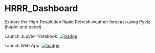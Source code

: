 # HRRR_Dashboard
Explore the High-Resolution Rapid Refresh weather forecast using Pyviz (hvplot and panel)

Launch Jupyter Notebook: 
[![badge](https://img.shields.io/static/v1.svg?logo=Jupyter&label=Pangeo+Binder&message=AWS+us-west-2&color=green)](https://aws-uswest2-binder.pangeo.io/v2/gh/reproducible-notebooks/HRRR_Dashboard/master?filepath=HRRR_Dashboard.ipynb)

Launch Web App: 
[![badge](https://img.shields.io/static/v1.svg?logo=Jupyter&label=Pangeo+Binder&message=AWS+us-west-2&color=green)](https://aws-uswest2-binder.pangeo.io/v2/gh/reproducible-notebooks/HRRR_Dashboard/master?urlpath=panel/HRRR_Dashboard)
